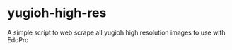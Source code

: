 # yugioh-high-res
A simple script to web scrape all yugioh high resolution images to use with EdoPro
